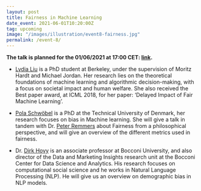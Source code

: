 ```yaml
---
layout: post
title: Fairness in Machine Learning
date_event: 2021-06-01T10:20:00Z
tag: upcoming
image: "/images/illustration/event8-fairness.jpg"
permalink: /event-8/
---
```


**The talk is planned for the 01/06/2021 at 17:00 CET: [link](https://dtudk.zoom.us/j/64170158299?pwd=aHJjbHRCYXhacVBvMnRqclcvS0Z0UT09).**

- [Lydia Liu](https://lydiatliu.github.io/) is a PhD student at Berkeley, under the supervision of Moritz Hardt and Michael Jordan. Her research lies on the theoretical foundations of machine learning and algorithmic decision-making, with a focus on societal impact and human welfare. She also received the Best paper award, at ICML 2018, for her paper: ‘Delayed Impact of Fair Machine Learning’.

- [Pola Schwöbel](https://www.dtu.dk/english/about/press-room/articles/nyhed?id=375e1e4f-bbdd-4523-a89f-5ca287614ac5) is a PhD at the Technical University of Denmark, her research focuses on bias in Machine learning. She will give a talk in tandem with Dr. [Peter Remmers](https://www.philtech.tu-berlin.de/menue/team/remmers/) about Fairness from a philosophical perspective, and will give an overview of the different metrics used in fairness.

- Dr. [Dirk Hovy](http://www.dirkhovy.com/index.php) is an associate professor at Bocconi University, and also director of the Data and Marketing Insights research unit at the Bocconi Center for Data Science and Analytics. His research focuses on computational social science and he works in Natural Language Processing (NLP). He will give us an overview on demographic bias in NLP models.
